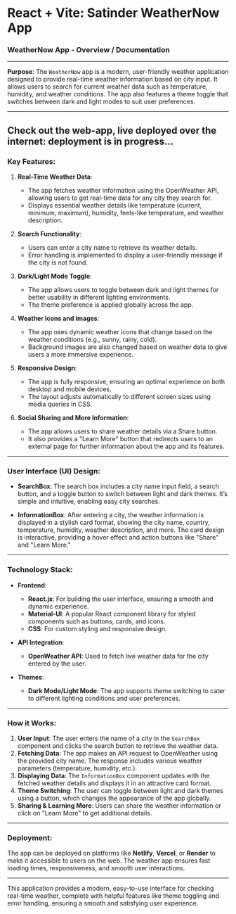 # React + Vite: Satinder WeatherNow App

### **WeatherNow App - Overview / Documentation**

---

**Purpose**:
The `WeatherNow` app is a modern, user-friendly weather application designed to provide real-time weather information based on city input. It allows users to search for current weather data such as temperature, humidity, and weather conditions. The app also features a theme toggle that switches between dark and light modes to suit user preferences.

---
**Check out the web-app, live deployed over the internet: deployment is in progress...**
---

### **Key Features**:

1. **Real-Time Weather Data**:
   - The app fetches weather information using the OpenWeather API, allowing users to get real-time data for any city they search for.
   - Displays essential weather details like temperature (current, minimum, maximum), humidity, feels-like temperature, and weather description.

2. **Search Functionality**:
   - Users can enter a city name to retrieve its weather details.
   - Error handling is implemented to display a user-friendly message if the city is not found.

3. **Dark/Light Mode Toggle**:
   - The app allows users to toggle between dark and light themes for better usability in different lighting environments.
   - The theme preference is applied globally across the app.

4. **Weather Icons and Images**:
   - The app uses dynamic weather icons that change based on the weather conditions (e.g., sunny, rainy, cold).
   - Background images are also changed based on weather data to give users a more immersive experience.

5. **Responsive Design**:
   - The app is fully responsive, ensuring an optimal experience on both desktop and mobile devices.
   - The layout adjusts automatically to different screen sizes using media queries in CSS.

6. **Social Sharing and More Information**:
   - The app allows users to share weather details via a Share button.
   - It also provides a "Learn More" button that redirects users to an external page for further information about the app and its features.

---

### **User Interface (UI) Design**:

- **SearchBox**: The search box includes a city name input field, a search button, and a toggle button to switch between light and dark themes. It’s simple and intuitive, enabling easy city searches.
  
- **InformationBox**: After entering a city, the weather information is displayed in a stylish card format, showing the city name, country, temperature, humidity, weather description, and more. The card design is interactive, providing a hover effect and action buttons like "Share" and "Learn More."

---

### **Technology Stack**:

- **Frontend**:
  - **React.js**: For building the user interface, ensuring a smooth and dynamic experience.
  - **Material-UI**: A popular React component library for styled components such as buttons, cards, and icons.
  - **CSS**: For custom styling and responsive design.

- **API Integration**:
  - **OpenWeather API**: Used to fetch live weather data for the city entered by the user.

- **Themes**:
  - **Dark Mode/Light Mode**: The app supports theme switching to cater to different lighting conditions and user preferences.

---

### **How it Works**:

1. **User Input**: The user enters the name of a city in the `SearchBox` component and clicks the search button to retrieve the weather data.
2. **Fetching Data**: The app makes an API request to OpenWeather using the provided city name. The response includes various weather parameters (temperature, humidity, etc.).
3. **Displaying Data**: The `InformationBox` component updates with the fetched weather details and displays it in an attractive card format.
4. **Theme Switching**: The user can toggle between light and dark themes using a button, which changes the appearance of the app globally.
5. **Sharing & Learning More**: Users can share the weather information or click on "Learn More" to get additional details.

---

### **Deployment**:
The app can be deployed on platforms like **Netlify**, **Vercel**, or **Render** to make it accessible to users on the web. The weather app ensures fast loading times, responsiveness, and smooth user interactions.

---

This application provides a modern, easy-to-use interface for checking real-time weather, complete with helpful features like theme toggling and error handling, ensuring a smooth and satisfying user experience.
